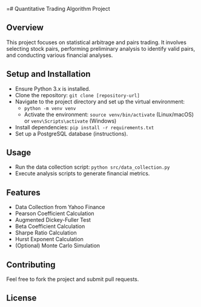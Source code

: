 =# Quantitative Trading Algorithm Project

## Overview
This project focuses on statistical arbitrage and pairs trading. It involves selecting stock pairs, performing preliminary analysis to identify valid pairs, and conducting various financial analyses.

## Setup and Installation
- Ensure Python 3.x is installed.
- Clone the repository: `git clone [repository-url]`
- Navigate to the project directory and set up the virtual environment:
  - `python -m venv venv`
  - Activate the environment: `source venv/bin/activate` (Linux/macOS) or `venv\Scripts\activate` (Windows)
- Install dependencies: `pip install -r requirements.txt`
- Set up a PostgreSQL database (instructions).

## Usage
- Run the data collection script: `python src/data_collection.py`
- Execute analysis scripts to generate financial metrics.

## Features
- Data Collection from Yahoo Finance
- Pearson Coefficient Calculation
- Augmented Dickey-Fuller Test
- Beta Coefficient Calculation
- Sharpe Ratio Calculation
- Hurst Exponent Calculation
- (Optional) Monte Carlo Simulation

## Contributing
Feel free to fork the project and submit pull requests.

## License

